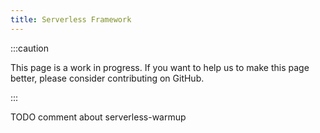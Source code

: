 ```yaml
---
title: Serverless Framework
---
```


:::caution

This page is a work in progress. If you want to help us to make this page better, please consider contributing on GitHub.

:::

TODO comment about serverless-warmup
